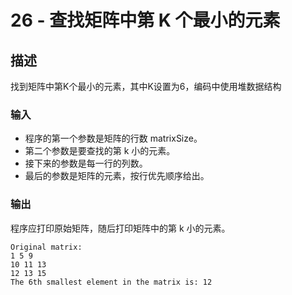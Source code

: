 # 26 - 查找矩阵中第 K 个最小的元素

## 描述

找到矩阵中第K个最小的元素，其中K设置为6，编码中使用堆数据结构

### 输入

- 程序的第一个参数是矩阵的行数 matrixSize。
- 第二个参数是要查找的第 k 小的元素。
- 接下来的参数是每一行的列数。
- 最后的参数是矩阵的元素，按行优先顺序给出。

### 输出

程序应打印原始矩阵，随后打印矩阵中的第 k 小的元素。

```raw
Original matrix:
1 5 9 
10 11 13 
12 13 15 
The 6th smallest element in the matrix is: 12
```
